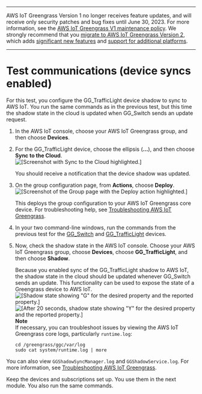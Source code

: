 --------

AWS IoT Greengrass Version 1 no longer receives feature updates, and will receive only security patches and bug fixes until June 30, 2023\. For more information, see the [AWS IoT Greengrass V1 maintenance policy](https://docs.aws.amazon.com/greengrass/v1/developerguide/maintenance-policy.html)\. We strongly recommend that you [migrate to AWS IoT Greengrass Version 2](https://docs.aws.amazon.com/greengrass/v2/developerguide/move-from-v1.html), which adds [significant new features](https://docs.aws.amazon.com/greengrass/v2/developerguide/greengrass-v2-whats-new.html) and [support for additional platforms](https://docs.aws.amazon.com/greengrass/v2/developerguide/operating-system-feature-support-matrix.html)\.

--------

# Test communications \(device syncs enabled\)<a name="comms-enabled"></a>

For this test, you configure the GG\_TrafficLight device shadow to sync to AWS IoT\. You run the same commands as in the previous test, but this time the shadow state in the cloud is updated when GG\_Switch sends an update request\.

1. In the AWS IoT console, choose your AWS IoT Greengrass group, and then choose **Devices**\.

1. For the GG\_TrafficLight device, choose the ellipsis \(**…**\), and then choose **Sync to the Cloud**\.  
![\[Screenshot with Sync to the Cloud highlighted.\]](http://docs.aws.amazon.com/greengrass/v1/developerguide/images/gg-get-started-087.png)

   You should receive a notification that the device shadow was updated\.

1. <a name="console-actions-deploy"></a>On the group configuration page, from **Actions**, choose **Deploy**\.  
![\[Screenshot of the Group page with the Deploy action highlighted.\]](http://docs.aws.amazon.com/greengrass/v1/developerguide/images/gg-get-started-040.png)

   This deploys the group configuration to your AWS IoT Greengrass core device\. For troubleshooting help, see [Troubleshooting AWS IoT Greengrass](gg-troubleshooting.md)\.

1. In your two command\-line windows, run the commands from the previous test for the [GG\_Switch](comms-disabled.md#run-switch-device) and [GG\_TrafficLight](comms-disabled.md#run-trafficlight-device) devices\.

1. Now, check the shadow state in the AWS IoT console\. Choose your AWS IoT Greengrass group, choose **Devices**, choose **GG\_TrafficLight**, and then choose **Shadow**\.

   Because you enabled sync of the GG\_TrafficLight shadow to AWS IoT, the shadow state in the cloud should be updated whenever GG\_Switch sends an update\. This functionality can be used to expose the state of a Greengrass device to AWS IoT\.  
![\[Shadow state showing "G" for the desired property and the reported property.\]](http://docs.aws.amazon.com/greengrass/v1/developerguide/images/gg-get-started-088.png)  
![\[After 20 seconds, shadow state showing "Y" for the desired property and the reported property.\]](http://docs.aws.amazon.com/greengrass/v1/developerguide/images/gg-get-started-089.png)
**Note**  
If necessary, you can troubleshoot issues by viewing the AWS IoT Greengrass core logs, particularly `runtime.log`:  

   ```
   cd /greengrass/ggc/var/log
   sudo cat system/runtime.log | more
   ```
 You can also view `GGShadowSyncManager.log` and `GGShadowService.log`\. For more information, see [Troubleshooting AWS IoT Greengrass](gg-troubleshooting.md)\. 

Keep the devices and subscriptions set up\. You use them in the next module\. You also run the same commands\.